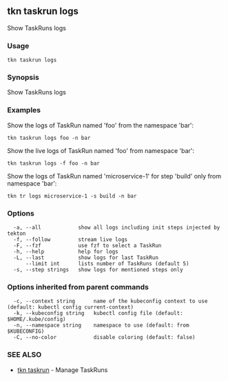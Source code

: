 ## tkn taskrun logs

Show TaskRuns logs

### Usage

```
tkn taskrun logs
```

### Synopsis

Show TaskRuns logs

### Examples


Show the logs of TaskRun named 'foo' from the namespace 'bar':

    tkn taskrun logs foo -n bar

Show the live logs of TaskRun named 'foo' from namespace 'bar':

    tkn taskrun logs -f foo -n bar

Show the logs of TaskRun named 'microservice-1' for step 'build' only from namespace 'bar':

    tkn tr logs microservice-1 -s build -n bar


### Options

```
  -a, --all            show all logs including init steps injected by tekton
  -f, --follow         stream live logs
  -F, --fzf            use fzf to select a TaskRun
  -h, --help           help for logs
  -L, --last           show logs for last TaskRun
      --limit int      lists number of TaskRuns (default 5)
  -s, --step strings   show logs for mentioned steps only
```

### Options inherited from parent commands

```
  -c, --context string      name of the kubeconfig context to use (default: kubectl config current-context)
  -k, --kubeconfig string   kubectl config file (default: $HOME/.kube/config)
  -n, --namespace string    namespace to use (default: from $KUBECONFIG)
  -C, --no-color            disable coloring (default: false)
```

### SEE ALSO

* [tkn taskrun](tkn_taskrun.md)	 - Manage TaskRuns

